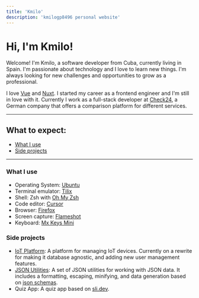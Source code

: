 ```yaml
---
title: 'Kmilo'
description: 'kmilogp8496 personal website'
---
```


<!-- omit in toc -->
# Hi, I'm Kmilo!

Welcome! I'm Kmilo, a software developer from Cuba, currently living in Spain. I'm passionate about technology and I love to learn new things. I'm always looking for new challenges and opportunities to grow as a professional.

I love [Vue](https://vuejs.org) and [Nuxt](https://nuxtjs.org). I started my career as a frontend engineer and I'm still in love with it. Currently I work as a full-stack developer at [Check24](https://www.check24.es/), a German company that offers a comparison platform for different services.

---
<!-- omit in toc -->
## What to expect: 

- [What I use](#what-i-use)
- [Side projects](#side-projects)

---

### What I use

- Operating System: [Ubuntu](https://ubuntu.com/)
- Terminal emulator: [Tilix](https://gnunn1.github.io/tilix-web/)
- Shell: Zsh with [Oh My Zsh](https://ohmyz.sh/)
- Code editor: [Cursor](https://cursor.com/)
- Browser: [Firefox](https://www.mozilla.org/en-US/firefox/new/)
- Screen capture: [Flameshot](https://flameshot.org/)
- Keyboard: [Mx Keys Mini](https://www.logitech.com/en-us/products/keyboards/mx-keys-mini.920-010475.html)

### Side projects

- [IoT Platform](https://github.com/kmilogp8496/iot-platform): A platform for managing IoT devices. Currently on a rewrite for making it database agnostic, and adding new user management features.
- [JSON Utilities](https://json.kmilo.dev/): A set of JSON utilities for working with JSON data. It includes a formatting, escaping, minifying, and data generation based on [json schemas](https://json-schema.org/).
- Quiz App: A quiz app based on [sli.dev](https://sli.dev).
